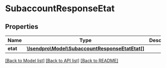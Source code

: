 # SubaccountResponseEtat

## Properties
Name | Type | Description | Notes
------------ | ------------- | ------------- | -------------
**etat** | [**\Isendpro\Model\SubaccountResponseEtatEtat[]**](SubaccountResponseEtatEtat.md) |  | [optional] 

[[Back to Model list]](../README.md#documentation-for-models) [[Back to API list]](../README.md#documentation-for-api-endpoints) [[Back to README]](../README.md)


